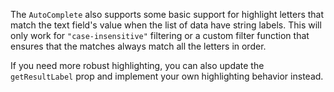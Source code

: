 The `AutoComplete` also supports some basic support for highlight letters that
match the text field's value when the list of data have string labels. This will
only work for `"case-insensitive"` filtering or a custom filter function that
ensures that the matches always match all the letters in order.

If you need more robust highlighting, you can also update the `getResultLabel`
prop and implement your own highlighting behavior instead.
